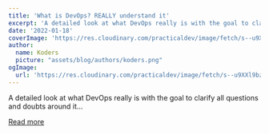 ```yaml
---
title: 'What is DevOps? REALLY understand it'
excerpt: 'A detailed look at what DevOps really is with the goal to clarify all questions and doubts around it...'
date: '2022-01-18'
coverImage: 'https://res.cloudinary.com/practicaldev/image/fetch/s--u9XXl9bz--/c_imagga_scale,f_auto,fl_progressive,h_420,q_auto,w_1000/https://dev-to-uploads.s3.amazonaws.com/uploads/articles/7b819eiskkn5nzvnv6ew.png'
author:
  name: Koders
  picture: "assets/blog/authors/koders.png"
ogImage:
  url: 'https://res.cloudinary.com/practicaldev/image/fetch/s--u9XXl9bz--/c_imagga_scale,f_auto,fl_progressive,h_420,q_auto,w_1000/https://dev-to-uploads.s3.amazonaws.com/uploads/articles/7b819eiskkn5nzvnv6ew.png'
---
```


A detailed look at what DevOps really is with the goal to clarify all questions and doubts around it...

[Read more](https://dev.to/techworld_with_nana/what-is-devops-really-understand-it-29j7)
